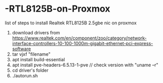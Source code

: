 # -RTL8125B-on-Proxmox
list of steps to install  Realtek RTL8125B 2.5gbe nic on proxmox

1. download drivers from
   https://www.realtek.com/en/component/zoo/category/network-interface-controllers-10-100-1000m-gigabit-ethernet-pci-express-software
2. tar vjxf "filename"
3. apt install build-essential
4. apt install pve-headers-6.5.13-1-pve // check version with "uname –r"
5. cd driver's folder
6. ./autorun.sh
